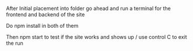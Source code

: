 After Initial placement into folder go ahead and run a terminal for the frontend and backend of the site

Do npm install in both of them

Then npm start to test if the site works and shows up / use control C to exit the run
